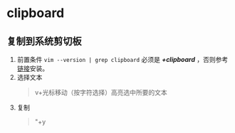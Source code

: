 # clipboard
## 复制到系统剪切板
1. 前置条件
`vim --version | grep clipboard`
必须是 ***+clipboard*** ，否则参考[链接](https://www.cnblogs.com/Biiigwang/p/12086514.html)安装。
2. 选择文本
    > v+光标移动（按字符选择）高亮选中所要的文本
3. 复制
    > "+y